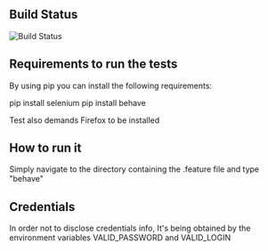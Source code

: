 
## Build Status
![Build Status](https://codeship.com/projects/099efba0-beae-0133-6033-022ad975b6ca/status?branch=master)

## Requirements to run the tests
By using pip you can install the following requirements:

pip install selenium
pip install behave

Test also demands Firefox to be installed

## How to run it
Simply navigate to the directory containing the .feature file and type "behave"

## Credentials
In order not to disclose credentials info, It's being obtained by the environment variables VALID_PASSWORD and VALID_LOGIN
